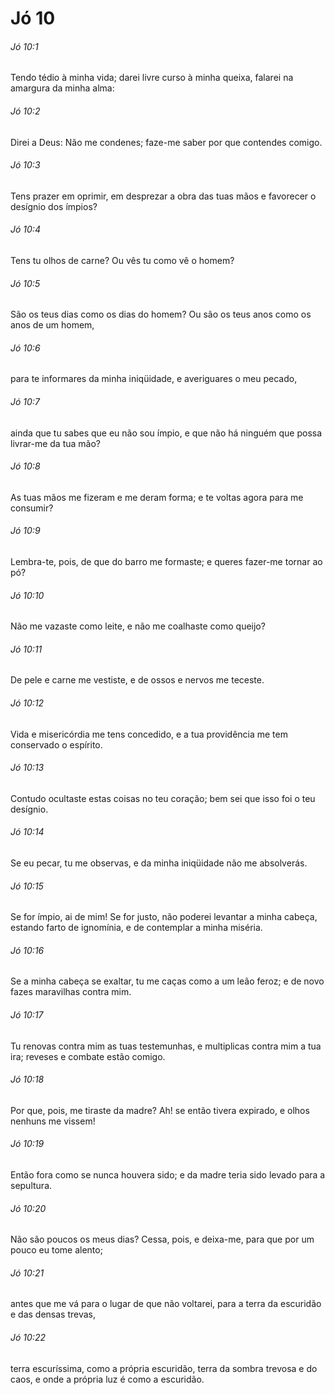 # Jó 10

###### Jó 10:1

Tendo tédio à minha vida; darei livre curso à minha queixa, falarei na amargura da minha alma:

###### Jó 10:2

Direi a Deus: Não me condenes; faze-me saber por que contendes comigo.

###### Jó 10:3

Tens prazer em oprimir, em desprezar a obra das tuas mãos e favorecer o desígnio dos ímpios?

###### Jó 10:4

Tens tu olhos de carne? Ou vês tu como vê o homem?

###### Jó 10:5

São os teus dias como os dias do homem? Ou são os teus anos como os anos de um homem,

###### Jó 10:6

para te informares da minha iniqüidade, e averiguares o meu pecado,

###### Jó 10:7

ainda que tu sabes que eu não sou ímpio, e que não há ninguém que possa livrar-me da tua mão?

###### Jó 10:8

As tuas mãos me fizeram e me deram forma; e te voltas agora para me consumir?

###### Jó 10:9

Lembra-te, pois, de que do barro me formaste; e queres fazer-me tornar ao pó?

###### Jó 10:10

Não me vazaste como leite, e não me coalhaste como queijo?

###### Jó 10:11

De pele e carne me vestiste, e de ossos e nervos me teceste.

###### Jó 10:12

Vida e misericórdia me tens concedido, e a tua providência me tem conservado o espírito.

###### Jó 10:13

Contudo ocultaste estas coisas no teu coração; bem sei que isso foi o teu desígnio.

###### Jó 10:14

Se eu pecar, tu me observas, e da minha iniqüidade não me absolverás.

###### Jó 10:15

Se for ímpio, ai de mim! Se for justo, não poderei levantar a minha cabeça, estando farto de ignomínia, e de contemplar a minha miséria.

###### Jó 10:16

Se a minha cabeça se exaltar, tu me caças como a um leão feroz; e de novo fazes maravilhas contra mim.

###### Jó 10:17

Tu renovas contra mim as tuas testemunhas, e multiplicas contra mim a tua ira; reveses e combate estão comigo.

###### Jó 10:18

Por que, pois, me tiraste da madre? Ah! se então tivera expirado, e olhos nenhuns me vissem!

###### Jó 10:19

Então fora como se nunca houvera sido; e da madre teria sido levado para a sepultura.

###### Jó 10:20

Não são poucos os meus dias? Cessa, pois, e deixa-me, para que por um pouco eu tome alento;

###### Jó 10:21

antes que me vá para o lugar de que não voltarei, para a terra da escuridão e das densas trevas,

###### Jó 10:22

terra escuríssima, como a própria escuridão, terra da sombra trevosa e do caos, e onde a própria luz é como a escuridão.

